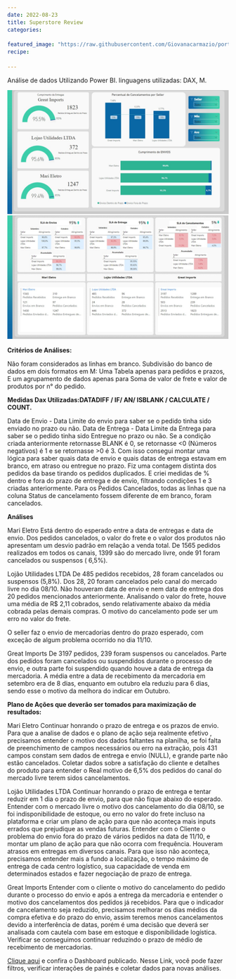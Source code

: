```yaml
---
date: 2022-08-23
title: Superstore Review
categories:

featured_image: "https://raw.githubusercontent.com/Giovanacarmazio/portifolio/main/images/An%C3%A1lise%20de%20KPI%E2%80%99s%20para%20Alavancagem%20de%20Vendas.jpg"
recipe:
 
---
```



Análise de dados Utilizando Power BI. linguagens utilizadas: DAX, M.



![](https://raw.githubusercontent.com/Giovanacarmazio/portifolio/main/images/An%C3%A1lise%20de%20KPI%E2%80%99s%20para%20Alavancagem%20de%20Venda%20-%202.jpg)
![](https://raw.githubusercontent.com/Giovanacarmazio/portifolio/main/images/An%C3%A1lise%20de%20KPI%E2%80%99s%20para%20Alavancagem%20de%20Venda%20-%203.jpg)

 
 
 <b>Critérios de Análises:</b>

Não foram considerados as linhas em branco.
Subdivisão do banco de dados em dois formatos em M:
Uma Tabela apenas para pedidos e prazos,
E um agrupamento de dados apenas para Soma de valor de frete e valor de produtos por n° do pedido.



<b>Medidas Dax Utilizadas:DATADIFF / IF/ AN/ ISBLANK / CALCULATE / COUNT.</b>

Data de Envio - Data Limite do envio para saber se o pedido tinha sido enviado no prazo ou não.
Data de Entrega - Data Limite da Entrega para saber se o pedido tinha sido Entregue no prazo ou não.
Se a condição criada anteriormente retornasse BLANK é 0, se retornasse <0 (Números negativos) é 1 e se retornasse >0 é 3.
Com isso consegui montar uma lógica para saber quais data de envio e quais datas de entrega estavam em branco, em atraso ou entregue no prazo.
Fiz uma contagem distinta dos pedidos da base tirando os pedidos duplicados.
E criei  medidas de %  dentro e fora do prazo de entrega e de envio, filtrando condições 1 e 3 criadas anteriormente.
Para os Pedidos Cancelados, todas as linhas que na coluna Status de cancelamento fossem diferente de em branco, foram cancelados.


<b>Análises</b>


Mari Eletro
Está dentro do esperado entre a data de entregas e data de envio.
Dos pedidos cancelados, o valor do frete e o valor dos produtos não apresentam um desvio padrão em relação a venda total. De 1565 pedidos realizados em todos os canais, 1399 são do mercado livre, onde 91 foram cancelados ou suspensos ( 6,5%). 


Lojão Utilidades LTDA
De 485 pedidos recebidos, 28 foram cancelados ou suspensos (5,8%). Dos 28, 20 foram cancelados pelo canal do mercado livre no dia 08/10. Não houveram data de envio e nem data de entrega dos 20 pedidos mencionados anteriormente. Analisando o valor do frete, houve uma média de R$ 2,11 cobrados, sendo relativamente abaixo da média cobrada pelas demais compras. O motivo do cancelamento pode ser um erro no valor do frete.

O seller faz o envio de mercadorias dentro do prazo esperado, com exceção de algum problema ocorrido no dia 11/10. 



Great Imports
De 3197 pedidos, 239 foram suspensos ou cancelados. Parte dos pedidos foram cancelados ou suspendidos     durante o processo de envio, e outra parte foi suspendido quando houve a data de entrega da mercadoria.
A média entre a data de recebimento da mercadoria em setembro era de 8 dias, enquanto em outubro ela reduziu para 6 dias, sendo esse o motivo da melhora do indicar em Outubro.



<b>Plano de Ações que deverão ser tomados para maximização de resultados:</b>



Mari Eletro
Continuar honrando o prazo de entrega e os prazos de envio.
Para que a analise de dados e o plano de ação seja realmente efetivo , precisamos entender o motivo dos dados faltantes na planilha, se foi falta de preenchimento de campos necessários  ou erro na extração, pois 431 campos constam sem dados de entrega e envio (NULL), e grande parte não estão cancelados.
Coletar dados sobre a satisfação do cliente e detalhes do produto para entender o Real motivo de 6,5% dos pedidos do canal do mercado livre terem sidos cancelamentos.

Lojão Utilidades LTDA
Continuar honrando o prazo de entrega e tentar reduzir em 1 dia o prazo de envio, para que não fique abaixo do esperado.
Entender com o mercado livre o motivo dos cancelamento do dia 08/10, se foi indisponibilidade de estoque, ou erro no valor do frete incluso na plataforma e criar um plano de ação para que não aconteça mais inputs errados que prejudique as vendas futuras.
Entender com o Cliente o problema do envio fora do prazo de vários pedidos na data de 11/10, e montar um plano de ação para que não ocorra com frequência.
Houveram atrasos em entregas em diversos canais. Para que isso não aconteça, precisamos entender mais a fundo a localização, o tempo máximo de entrega de cada centro logístico, sua capacidade de venda em determinados estados e fazer negociação de prazo de entrega.

Great Imports
Entender com o cliente o motivo do cancelamento do pedido durante o processo do envio e após a entrega da mercadoria e entender o motivo dos cancelamentos dos pedidos já recebidos.
Para que o indicador de cancelamento seja reduzido, precisamos melhorar os dias médios da compra efetiva e do prazo do envio, assim teremos menos cancelamentos devido a interferência de datas, porém é uma decisão que deverá ser analisada com cautela com base em estoque e disponibilidade logística.
Verificar se conseguimos continuar reduzindo o prazo de médio de recebimento de mercadorias.

<a href="https://app.powerbi.com/view?r=eyJrIjoiN2FkYjI4YzgtMmZmYS00ZjFjLTgyMDQtODBmZjFjZGFmMTViIiwidCI6ImU5YzYxMzhlLTQyZmUtNGM3MS1iMWFkLTc1ZjA1NTdiOWI0NSJ9&pageName=ReportSection">Clique aqui</a> e confira o Dashboard publicado.
Nesse Link, você pode fazer filtros, verificar interações de painés e coletar dados para novas análises.

